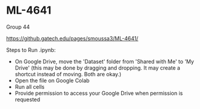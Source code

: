 # ML-4641
Group 44

https://github.gatech.edu/pages/smoussa3/ML-4641/

Steps to Run .ipynb:
- On Google Drive, move the 'Dataset' folder from 'Shared with Me' to 'My Drive' (this may be done by dragging and dropping. It may create a shortcut instead of moving. Both are okay.)
- Open the file on Google Colab
- Run all cells
- Provide permission to access your Google Drive when permission is requested
